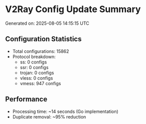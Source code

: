# V2Ray Config Update Summary
Generated on: 2025-08-05 14:15:15 UTC

## Configuration Statistics
- Total configurations: 15862
- Protocol breakdown:
  - ss: 0 configs
  - ssr: 0 configs
  - trojan: 0 configs
  - vless: 0 configs
  - vmess: 947 configs

## Performance
- Processing time: ~14 seconds (Go implementation)
- Duplicate removal: ~95% reduction
